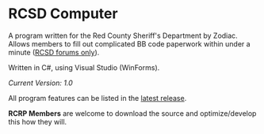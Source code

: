# RCSD Computer
A program written for the Red County Sheriff's Department by Zodiac.
Allows members to fill out complicated BB code paperwork within under a minute ([RCSD forums only](https://rcsd.redcountyrp.com/)).

Written in C#, using Visual Studio (WinForms).

*Current Version: 1.0*


All program features can be listed in the [latest release](https://github.com/zodiac-codes/RCSD_Computer/releases/latest).


**RCRP Members** are welcome to download the source and optimize/develop this how they will.
